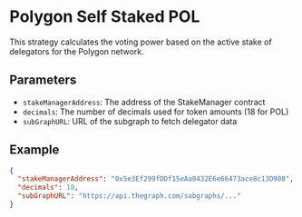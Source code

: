 # Polygon Self Staked POL

This strategy calculates the voting power based on the active stake of delegators for the Polygon network.

## Parameters

- `stakeManagerAddress`: The address of the StakeManager contract
- `decimals`: The number of decimals used for token amounts (18 for POL)
- `subGraphURL`: URL of the subgraph to fetch delegator data

## Example

```json
{
  "stakeManagerAddress": "0x5e3Ef299fDDf15eAa0432E6e66473ace8c13D908",
  "decimals": 18,
  "subGraphURL": "https://api.thegraph.com/subgraphs/..."
}